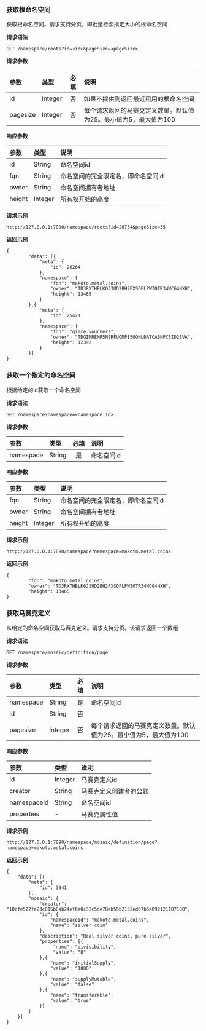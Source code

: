 ### 获取根命名空间

获取根命名空间。请求支持分页，即批量检索指定大小的根命名空间

**请求语法**

```
GET /namespace/roots?id=<id>&pageSize=<pageSize>
```

**请求参数**

|参数|类型|必填|说明|
|:---|:---|:---:|:---|
|id|Integer|否|如果不提供则返回最近租用的根命名空间|
|pagesize|Integer|否|每个请求返回的马赛克定义数量。默认值为25。最小值为5，最大值为100|

**响应参数**

|参数|类型|说明|
|:---|:---|:---|
|id|String|命名空间id|
|fqn|String|命名空间的完全限定名，即命名空间id|
|owner|String|命名空间拥有者地址|
|height|Integer|所有权开始的高度|

**请求示例**

```
http://127.0.0.1:7890/namespace/roots?id=26754&pageSize=35
```

**返回示例**

```
{
        "data": [{
            "meta": {
                "id": 26264
            },
            "namespace": {
                "fqn": "makoto.metal.coins",
                "owner": "TD3RXTHBLK6J3UD2BH2PXSOFLPWZOTR34WCG4HXH",
                "height": 13465
            }
        },{
            "meta": {
                "id": 25421
            },
            "namespace": {
                "fqn": "gimre.vouchers",
                "owner": "TDGIMREMR5NSRFUOMPI5OOHLDATCABNPC5ID2SVA",
                "height": 12392
            }
        }]
}
```

### 获取一个指定的命名空间

根据给定的id获取一个命名空间

**请求语法**

```
GET /namespace?namespace=<namespace id>
```

**请求参数**

|参数|类型|必填|说明|
|:---|:---|:---:|:---|
|namespace|String|是|命名空间id|

**响应参数**

|参数|类型|说明|
|:---|:---|:---|
|fqn|String|命名空间的完全限定名，即命名空间id|
|owner|String|命名空间拥有者地址|
|height|Integer|所有权开始的高度|

**请求示例**

```
http://127.0.0.1:7890/namespace?namespace=makoto.metal.coins
```

**返回示例**

```
{
        "fqn": "makoto.metal.coins",
        "owner": "TD3RXTHBLK6J3UD2BH2PXSOFLPWZOTR34WCG4HXH",
        "height": 13465
}
```

### 获取马赛克定义

从给定的命名空间获取马赛克定义。请求支持分页。该请求返回一个数组

**请求语法**

```
GET /namespace/mosaic/definition/page
```

**请求参数**

|参数|类型|必填|说明|
|:---|:---|:---:|:---|
|namespace|String|是|命名空间id|
|id|String|否||
|pagesize|Integer|否|每个请求返回的马赛克定义数量。默认值为25。最小值为5，最大值为100|

**响应参数**

|参数|类型|说明|
|:---|:---|:---|
|id|Integer|马赛克定义id|
|creator|String|马赛克定义创建者的公匙|
|namespaceId|String|命名空间id|
|properties|-|马赛克属性值|

**请求示例**

```
http://127.0.0.1:7890/namespace/mosaic/definition/page?namespace=makoto.metal.coins
```

**返回示例**

```
{
    "data": [{
        "meta": {
            "id": 3541
        },
        "mosaic": {
            "creator": "10cfe522fe23c015b8ab24ef6a0c32c5de78eb55b2152ed07b6a092121187100",
            "id": {
                "namespaceId": "makoto.metal.coins",
                "name": "silver coin"
            },
            "description": "Real silver coins, pure silver",
            "properties": [{
                 "name": "divisibility",
                 "value": "0"
            },{
                "name": "initialSupply",
                "value": "1000"
            },{
                "name": "supplyMutable",
                "value": "false"
            },{
                "name": "transferable",
                "value": "true"
            }]
        }
    }]
}
```
